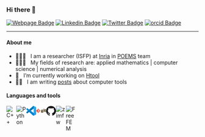 ### Hi there 👋

[![Webpage Badge](https://img.shields.io/badge/pierremarchand.netlify.app-lightgrey?style=flat-square&logo=google-chrome&logoColor=white)](https://pierremarchand.netlify.app) [![Linkedin Badge](https://img.shields.io/badge/LinkedIn-blue?style=flat-square&logo=linkedin)](https://www.linkedin.com/in/pierremarchand20/) [![Twitter Badge](https://img.shields.io/badge/-twitter-1DA1F2?style=flat-square&logo=twitter&logoColor=white)](https://twitter.com/PMarchand20) [![orcid Badge](https://img.shields.io/badge/-orcid-green?style=flat-square&logo=orcid&logoColor=white)](https://orcid.org/0000-0002-2522-6837)

---

#### About me

- 👨🏻‍💻 &nbsp; I am a researcher (ISFP) at [Inria](https://www.inria.fr/en) in [POEMS](https://www.inria.fr/en/poems) team
- 👨🏻‍🔬 &nbsp; My fields of research are: applied mathematics | computer science | numerical analysis
- 🔭 &nbsp; I’m currently working on [Htool](https://github.com/htool-ddm/htool)
- ✍🏻 &nbsp; I am writing [posts](https://pierremarchand.netlify.app/#posts) about computer tools


#### Languages and tools
[<img align="left" alt="C++" width="26px" src="https://raw.githubusercontent.com/isocpp/logos/master/cpp_logo.png" />][cpp]
[<img align="left" alt="Python" width="26px" src="https://upload.wikimedia.org/wikipedia/commons/c/c3/Python-logo-notext.svg" />][cpp]
[<img align="left" alt="Visual Studio Code" width="26px" src="https://raw.githubusercontent.com/github/explore/80688e429a7d4ef2fca1e82350fe8e3517d3494d/topics/visual-studio-code/visual-studio-code.png" />][vscode]
[<img align="left" alt="Git" width="26px" src="https://raw.githubusercontent.com/github/explore/80688e429a7d4ef2fca1e82350fe8e3517d3494d/topics/git/git.png" />][git]
[<img align="left" alt="GitHub" width="26px" src="https://raw.githubusercontent.com/github/explore/78df643247d429f6cc873026c0622819ad797942/topics/github/github.png" />][github]
[<img align="left" alt="zimfw" width="26px" src="https://user-images.githubusercontent.com/11075805/101272053-ba76e000-3756-11eb-9dd5-32d12e7b22e5.jpg" />][zimfw]
[<img align="left" alt="FreeFEM" width="26px" src="https://freefem.org/img/symbol_FreeFEM_128x128.svg" />][freefem]

[cpp]: https://isocpp.org
[python]: https://isocpp.org
[vscode]: https://code.visualstudio.com
[git]: https://git-scm.com
[github]:https://github.com
[zimfw]: https://zimfw.sh
[freefem]: https://freefem.org


<!--![Pierre's github stats](https://github-readme-stats.vercel.app/api?username=PierreMarchand20&show_icons=true&hide_rank=true)
-->

<!--[![Top Langs](https://github-readme-stats.vercel.app/api/top-langs/?username=PierreMarchand20&layout=compact)](https://github.com/anuraghazra/github-readme-stats)
-->
<!--

